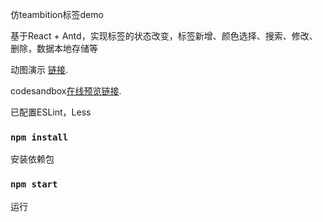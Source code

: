 仿teambition标签demo

基于React + Antd，实现标签的状态改变，标签新增、颜色选择、搜索、修改、删除，数据本地存储等

动图演示 [链接](https://996.icu).

codesandbox[在线预览链接](https://codesandbox.io/s/withered-sky-h3g8j?file=/src/App.js).

已配置ESLint，Less

### `npm install`

安装依赖包

### `npm start`

运行